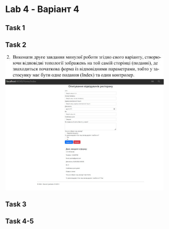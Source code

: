 # Lab 4 - Варіант 4

## Task 1


## Task 2
![Task 1 - Image 4](Task_2_1.jpg)
![Task 1 - Image 4](Task_2_2.jpg)

## Task 3


## Task 4-5

